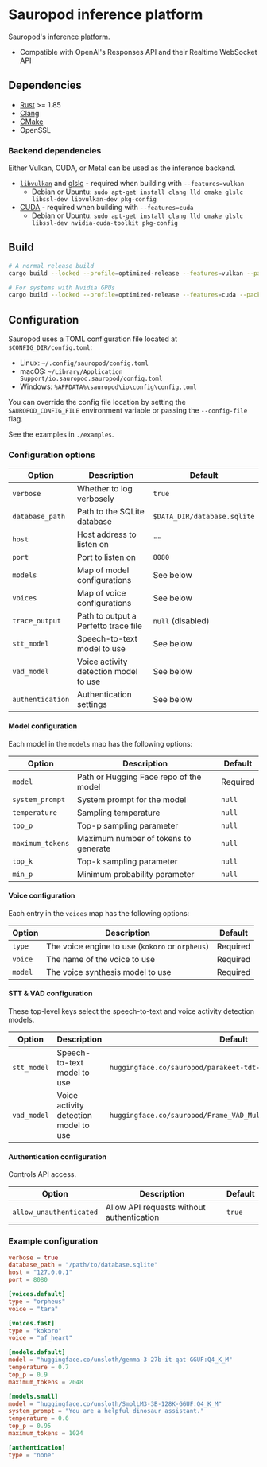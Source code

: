 # Sauropod inference platform

Sauropod's inference platform.

- Compatible with OpenAI's Responses API and their Realtime WebSocket API

## Dependencies

- [Rust](https://www.rust-lang.org/tools/install) >= 1.85
- [Clang](https://clang.llvm.org/)
- [CMake](https://cmake.org/)
- OpenSSL

### Backend dependencies

Either Vulkan, CUDA, or Metal can be used as the inference backend.

- [`libvulkan`](https://www.vulkan.org/) and [glslc](https://github.com/google/shaderc/tree/main/glslc) - required when building with `--features=vulkan`
  - Debian or Ubuntu: `sudo apt-get install clang lld cmake glslc libssl-dev libvulkan-dev pkg-config`
- [CUDA](https://docs.nvidia.com/cuda/cuda-toolkit-release-notes/index.html) - required when building with `--features=cuda`
  - Debian or Ubuntu: `sudo apt-get install clang lld cmake glslc libssl-dev nvidia-cuda-toolkit pkg-config`

## Build

```bash
# A normal release build
cargo build --locked --profile=optimized-release --features=vulkan --package=sauropod-inference-server

# For systems with Nvidia GPUs
cargo build --locked --profile=optimized-release --features=cuda --package=sauropod-inference-server
```

## Configuration

Sauropod uses a TOML configuration file located at `$CONFIG_DIR/config.toml`:

- Linux: `~/.config/sauropod/config.toml`
- macOS: `~/Library/Application Support/io.sauropod.sauropod/config.toml`
- Windows: `%APPDATA%\sauropod\io\config\config.toml`

You can override the config file location by setting the `SAUROPOD_CONFIG_FILE` environment variable or passing the `--config-file` flag.

See the examples in `./examples`.

### Configuration options

| Option           | Description                           | Default                     |
| ---------------- | ------------------------------------- | --------------------------- |
| `verbose`        | Whether to log verbosely              | `true`                      |
| `database_path`  | Path to the SQLite database           | `$DATA_DIR/database.sqlite` |
| `host`           | Host address to listen on             | `""`                        |
| `port`           | Port to listen on                     | `8080`                      |
| `models`         | Map of model configurations           | See below                   |
| `voices`         | Map of voice configurations           | See below                   |
| `trace_output`   | Path to output a Perfetto trace file  | `null` (disabled)           |
| `stt_model`      | Speech-to-text model to use           | See below                   |
| `vad_model`      | Voice activity detection model to use | See below                   |
| `authentication` | Authentication settings               | See below                   |

#### Model configuration

Each model in the `models` map has the following options:

| Option           | Description                            | Default  |
| ---------------- | -------------------------------------- | -------- |
| `model`          | Path or Hugging Face repo of the model | Required |
| `system_prompt`  | System prompt for the model            | `null`   |
| `temperature`    | Sampling temperature                   | `null`   |
| `top_p`          | Top-p sampling parameter               | `null`   |
| `maximum_tokens` | Maximum number of tokens to generate   | `null`   |
| `top_k`          | Top-k sampling parameter               | `null`   |
| `min_p`          | Minimum probability parameter          | `null`   |

#### Voice configuration

Each entry in the `voices` map has the following options:

| Option  | Description                                     | Default  |
| ------- | ----------------------------------------------- | -------- |
| `type`  | The voice engine to use (`kokoro` or `orpheus`) | Required |
| `voice` | The name of the voice to use                    | Required |
| `model` | The voice synthesis model to use                | Required |

#### STT & VAD configuration

These top-level keys select the speech-to-text and voice activity detection models.

| Option      | Description                           | Default                                                         |
| ----------- | ------------------------------------- | --------------------------------------------------------------- |
| `stt_model` | Speech-to-text model to use           | `huggingface.co/sauropod/parakeet-tdt-0.6b-v2`                  |
| `vad_model` | Voice activity detection model to use | `huggingface.co/sauropod/Frame_VAD_Multilingual_MarbleNet_v2.0` |

#### Authentication configuration

Controls API access.

| Option                  | Description                               | Default |
| ----------------------- | ----------------------------------------- | ------- |
| `allow_unauthenticated` | Allow API requests without authentication | `true`  |

### Example configuration

```toml
verbose = true
database_path = "/path/to/database.sqlite"
host = "127.0.0.1"
port = 8080

[voices.default]
type = "orpheus"
voice = "tara"

[voices.fast]
type = "kokoro"
voice = "af_heart"

[models.default]
model = "huggingface.co/unsloth/gemma-3-27b-it-qat-GGUF:Q4_K_M"
temperature = 0.7
top_p = 0.9
maximum_tokens = 2048

[models.small]
model = "huggingface.co/unsloth/SmolLM3-3B-128K-GGUF:Q4_K_M"
system_prompt = "You are a helpful dinosaur assistant."
temperature = 0.6
top_p = 0.95
maximum_tokens = 1024

[authentication]
type = "none"
```
